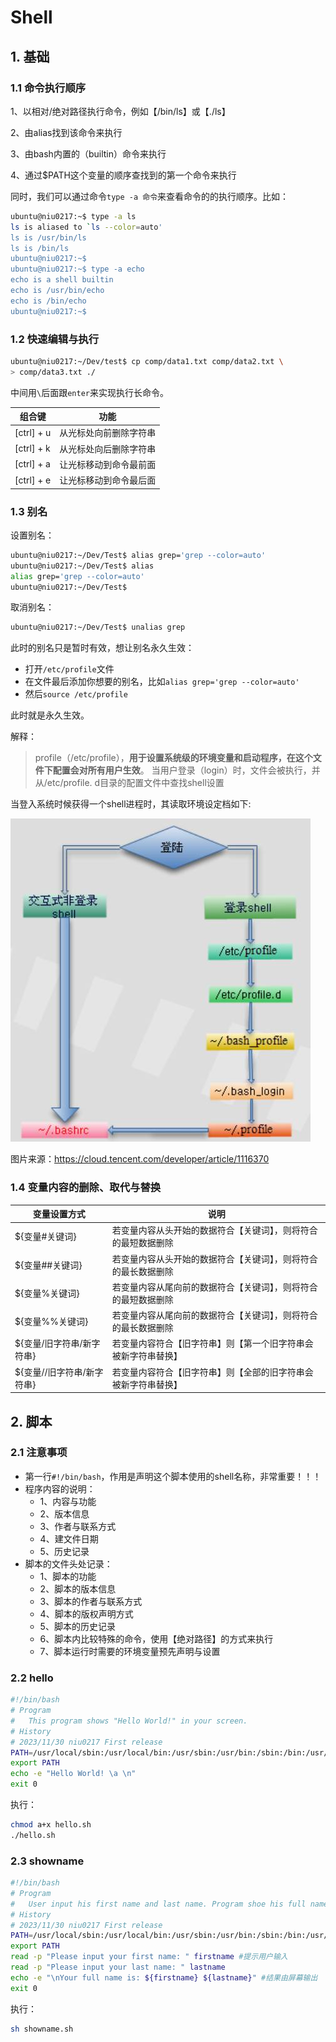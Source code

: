 # Shell

## 1. 基础

### 1.1 命令执行顺序

1、以相对/绝对路径执行命令，例如【/bin/ls】或【./ls】

2、由alias找到该命令来执行

3、由bash内置的（builtin）命令来执行

4、通过$PATH这个变量的顺序查找到的第一个命令来执行

同时，我们可以通过命令`type -a 命令`来查看命令的的执行顺序。比如：

```bash
ubuntu@niu0217:~$ type -a ls
ls is aliased to `ls --color=auto'
ls is /usr/bin/ls
ls is /bin/ls
ubuntu@niu0217:~$
ubuntu@niu0217:~$ type -a echo
echo is a shell builtin
echo is /usr/bin/echo
echo is /bin/echo
ubuntu@niu0217:~$
```

### 1.2 快速编辑与执行

```bash
ubuntu@niu0217:~/Dev/test$ cp comp/data1.txt comp/data2.txt \
> comp/data3.txt ./
```

中间用`\`后面跟`enter`来实现执行长命令。

| 组合键     | 功能                   |
| ---------- | ---------------------- |
| [ctrl] + u | 从光标处向前删除字符串 |
| [ctrl] + k | 从光标处向后删除字符串 |
| [ctrl] + a | 让光标移动到命令最前面 |
| [ctrl] + e | 让光标移动到命令最后面 |

### 1.3 别名

设置别名：

```bash
ubuntu@niu0217:~/Dev/Test$ alias grep='grep --color=auto'
ubuntu@niu0217:~/Dev/Test$ alias
alias grep='grep --color=auto'
ubuntu@niu0217:~/Dev/Test$
```

取消别名：

```bash
ubuntu@niu0217:~/Dev/Test$ unalias grep
```

此时的别名只是暂时有效，想让别名永久生效：

+ 打开`/etc/profile`文件
+ 在文件最后添加你想要的别名，比如`alias grep='grep --color=auto'`
+ 然后`source /etc/profile`

此时就是永久生效。

解释：

> profile（/etc/profile），**用于设置系统级的环境变量和启动程序，在这个文件下配置会对所有用户生效**。 当用户登录（login）时，文件会被执行，并从/etc/profile. d目录的配置文件中查找shell设置

当登入系统时候获得一个shell进程时，其读取环境设定档如下:

![环境变量读取顺序](Shell.assets/环境变量读取顺序.jpeg) 

图片来源：https://cloud.tencent.com/developer/article/1116370

### 1.4 变量内容的删除、取代与替换

| 变量设置方式               | 说明                                                         |
| -------------------------- | ------------------------------------------------------------ |
| ${变量#关键词}             | 若变量内容从头开始的数据符合【关键词】，则将符合的最短数据删除 |
| ${变量##关键词}            | 若变量内容从头开始的数据符合【关键词】，则将符合的最长数据删除 |
| ${变量%关键词}             | 若变量内容从尾向前的数据符合【关键词】，则将符合的最短数据删除 |
| ${变量%%关键词}            | 若变量内容从尾向前的数据符合【关键词】，则将符合的最长数据删除 |
| ${变量/旧字符串/新字符串}  | 若变量内容符合【旧字符串】则【第一个旧字符串会被新字符串替换】 |
| ${变量//旧字符串/新字符串} | 若变量内容符合【旧字符串】则【全部的旧字符串会被新字符串替换】 |



## 2. 脚本

### 2.1 注意事项

+ 第一行`#!/bin/bash`，作用是声明这个脚本使用的shell名称，非常重要！！！
+ 程序内容的说明：
  + 1、内容与功能
  + 2、版本信息
  + 3、作者与联系方式
  + 4、建文件日期
  + 5、历史记录
+ 脚本的文件头处记录：
  + 1、脚本的功能
  + 2、脚本的版本信息
  + 3、脚本的作者与联系方式
  + 4、脚本的版权声明方式
  + 5、脚本的历史记录
  + 6、脚本内比较特殊的命令，使用【绝对路径】的方式来执行
  + 7、脚本运行时需要的环境变量预先声明与设置

### 2.2 hello

```sh
#!/bin/bash
# Program
#   This program shows "Hello World!" in your screen.
# History
# 2023/11/30 niu0217 First release
PATH=/usr/local/sbin:/usr/local/bin:/usr/sbin:/usr/bin:/sbin:/bin:/usr/games:/usr/local/games:/snap/bin:/home/ubuntu/bin
export PATH
echo -e "Hello World! \a \n"
exit 0
```

执行：

```bash
chmod a+x hello.sh
./hello.sh
```

### 2.3 showname

```sh
#!/bin/bash
# Program
#   User input his first name and last name. Program shoe his full name
# History
# 2023/11/30 niu0217 First release
PATH=/usr/local/sbin:/usr/local/bin:/usr/sbin:/usr/bin:/sbin:/bin:/usr/games:/usr/local/games:/snap/bin:/home/ubuntu/bin
export PATH
read -p "Please input your first name: " firstname #提示用户输入
read -p "Please input your last name: " lastname
echo -e "\nYour full name is: ${firstname} ${lastname}" #结果由屏幕输出
exit 0
```

执行：

```bash
sh showname.sh
```


